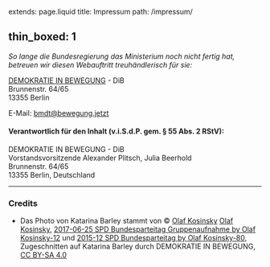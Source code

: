 extends: page.liquid
title: Impressum
path: /impressum/

thin_boxed: 1
---

_So lange die Bundesregierung das Ministerium noch nicht fertig hat, betreuen wir diesen Webauftritt treuhändlerisch für sie:_

[DEMOKRATIE IN BEWEGUNG](https://bewegung.jetzt/) - DiB<br/>
Brunnenstr. 64/65<br/>
13355 Berlin

E-Mail: <bmdt@bewegung.jetzt>


#### Verantwortlich für den Inhalt (v.i.S.d.P. gem. § 55 Abs. 2 RStV):

DEMOKRATIE IN BEWEGUNG - DiB<br/>
Vorstandsvorsitzende Alexander Plitsch, Julia Beerhold<br/>
Brunnenstr. 64/65<br/>
13355 Berlin, Deutschland

----

### Credits

 - Das Photo von Katarina Barley stammt von © <a href="https://commons.wikimedia.org/wiki/User:Olaf_Kosinsky">Olaf Kosinsky</a> <a href="https://www.wikidata.org/wiki/Q30108329">Olaf Kosinsky</a>, <a href="https://commons.wikimedia.org/wiki/File:2017-06-25_SPD_Bundesparteitag_Gruppenaufnahme_by_Olaf_Kosinsky-12.jpg">2017-06-25 SPD Bundesparteitag Gruppenaufnahme by Olaf Kosinsky-12</a> und <a href="https://commons.wikimedia.org/wiki/File:2015-12_SPD_Bundesparteitag_by_Olaf_Kosinsky-80.jpg">2015-12 SPD Bundesparteitag by Olaf Kosinsky-80</a>, Zugeschnitten auf Katarina Barley durch DEMOKRATIE IN BEWEGUNG, <a href="https://creativecommons.org/licenses/by-sa/4.0/legalcode">CC BY-SA 4.0</a> 